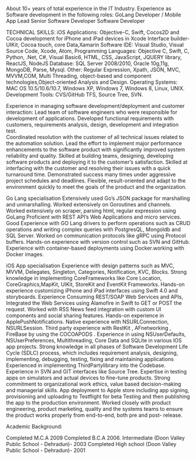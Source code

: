 About 10+ years of total experience in the IT Industry. Experience as Software development in the following roles:
GoLang Developer / Mobile App Lead
Senior Software Developer
Software Developer

TECHNICAL SKILLS:
iOS Applications: Objective-C, Swift, Cocos2D and Cocoa development for iPhone and iPad devices in Xcode Interface builder-UIKit, Cocoa touch, core Data,Xamarin
Software IDE:  Visual Studio, Visual Source Code, Xcode, Atom,
Programming Languages: Objective C, Swift, C, Python, .Net, C#, Visual Basic6, HTML, CSS, JavaScript, JQUERY library, ReactJS, NodeJS
Database: SQL Server 2008/2010, Oracle 10g,11g, MongoDB, Parse, Mysql.
Other: Regular Expression, Xpath, JSON, MVC, MVVM,COM, Multi Threading, object-based and component technologies,Object-oriented Analysis and Design.
Operating Systems: MAC OS 10.5/10.6/10.7, Windows XP, Windows 7, Windows 8, Linux, UNIX.
Development Tools: CVS/GitHub TFS, Source Tree, SVN.

 Experience in managing software development/deployment and customer interaction:
Lead team of software engineers who were responsible for development of applications.
Developed functional requirements with customers, requirements analysis, design, development and integration test.  
Coordinated resolution with the customer of all technical issues related to the automation solution.
Lead the effort to implement major performance enhancements to the software product with significantly improved system reliability and quality.
Skilled at building teams, designing, developing software products and deploying it to the customer’s satisfaction.
Skilled at interfacing with the customer and resolving their issues with a quick turnaround time.
Demonstrated success many times under aggressive project schedules and deadlines. Flexible, result-oriented and adapt to the environment quickly to meet the goals of the product and the organization.

Go Lang specialisation 
Extensively used Go’s JSON package for marshalling and unmarshalling.
Worked extensively on Goroutines and channels.
Worked extensively on scraper, parsing html, regular expression using GoLang
Proficient with REST API’s Web Applications and micro services.
Good Experience with GO Lang drivers to perform operations such as CRUD operations and writing complex queries with PostgresQL, Mongoldb and SQL Server.
Worked on communication protocols like gRPC using Protocol buffers.
Hands-on experience with version control such as SVN and GitHub.
Experience with container-based deployments using Docker.working with Docker images.

iOS App specialisation 
Experience with design patterns such as MVC, MVVM, Delegates, Singleton, Categories, Notification, KVC, Blocks.
Strong knowledge in implementing CoreFrameworks like Core Location, CoreGraphics,MapKit, UIKit, StoreKit and EventKit Frameworks.
Hands-on experience customizing iPhone and iPad interfaces using Swift 4.0 and storyboards.
Experience Consuming REST/SOAP Web Services and APIs, Integrated the Web Services using Alamofire in Swift to GET or POST the request.
Worked with RSS News feed integration with custom UI components and social sharing features.
Hands-on experience in ApplePushNotifications.
Native experience with NSURLConnection, NSURLSession. Third party experience with RestKit , AFnetworking , FireBase by using the COCOAPODS .
Experience in using NSUserDefaults, NSUserPreferences, Multithreading, Core Data and SQLite in various IOS app projects.
Strong knowledge in all phases of Software Development Life Cycle (SDLC) process, which includes requirement analysis, designing, implementing, debugging, testing, fixing and maintaining applications
Experienced in implementing ThirdPartylibrary into the Codebase.
Experience in SVN and GIT interfaces like Source Tree.
Expertise in testing apps on simulators and actual devices to fine-tune products.
Strong commitment to organizational work ethics, value based decision-making and managerial skills.
App deployment to Apple store including app signing, provisioning and uploading to Testflight for beta Testing and then publishing the app to the production environment.
Worked closely with product engineering, product marketing, quality and the systems teams to ensure the product works properly from end-to-end, both pre and post- release.
              
Academic Background:

Completed M.C.A 2009
Completed B.C.A 2006.
Intermediate (Doon Valley Public School - Dehradun)- 2003
Completed High school (Doon Valley Public School - Dehradun)- 2001
